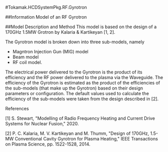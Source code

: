 #Tokamak.HCDSystemPkg.RF.Gyrotron

##Information
Model of an RF Gyrotron

##Model Description and Method
This model is based on the design of a 170GHz 1.5MW Grotron by Kalaria & Kartikeyan [1, 2]. 

The Gyrotron model is broken down into three sub-models, namely 

- Magntron Injection Gun (MIG) model
- Beam model
- RF coil model. 

The electrical power delivered to the Gyrotron is the product of its efficiency and the RF power delivered to the plasma via the Waveguide. The efficiency of the Gyrotron is estimated as the product of the efficiencies of the sub-models (that make up the Gyrotron) based on their design parameters or configuration. The default values used to calculate the efficiency of the sub-models were taken from the design described in [2].

References

[1] S. Stewart, "Modelling of Radio Frequency Heating and Current Drive Systems for Nuclear Fusion," 2020.

[2] P. C. Kalaria, M. V. Kartikeyan and M. Thumm, "Design of 170GHz, 1.5-MW Conventional Cavity Gyrotron for Plasma Heating," IEEE Transactions on Plasma Science, pp. 1522-1528, 2014. 
